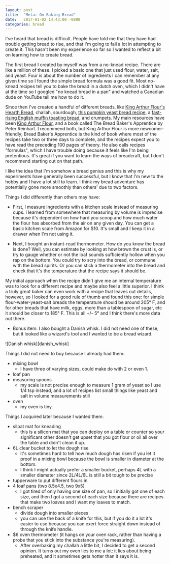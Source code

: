 ```yaml
---
layout: post
title:  "Meta: On Baking Bread"
date:   2017-01-02 14:43:00 -0800
categories: bread
---
```


I've heard that bread is difficult. People have told me that they have had trouble getting bread to rise, and that I'm going to fail a lot in attempting to create it. This hasn't been my experience so far so I wanted to reflect a bit on learning how to create bread. 

The first bread I created by myself was from a no-knead recipe. There are like a million of these. I picked a basic one that just used flour, water, salt, and yeast. Four is about the number of ingredients I can remember at any given time so I found the simple bread formula was a good fit. Most no-knead recipes tell you to bake the bread in a dutch oven, which I didn't have at the time so I googled "no knead bread in a pan" and watched a Canadian dude on YouTube tell me how to do it. 

Since then I've created a handful of different breads, like [King Arthur Flour's Hearth Bread][hearth_bread], challah, sourdough, [this pumpkin yeast bread recipe][pumpkin_bread], a [fast-rising English muffin toasting bread][english_muffin_bread], and crumpets. My main resources have been [King Arthur Flour][king_arthur_flour], and a book called The Bread Baker's Apprentice by Peter Reinhart. I recommend both, but King Arthur Flour is more newcomer-friendly; Bread Baker's Apprentice is the kind of book where most of the recipes take two or three days to complete, and the recipes expect you to have read the preceding 100 pages of theory. He also calls recipes "formulas", which I have trouble doing because it feels like I'm being pretentious. It's great if you want to learn the ways of breadcraft, but I don't recommend starting out on that path.  

I like the idea that I'm somehow a bread genius and this is why my experiments have generally been successful, but I know that I'm new to the hobby and I have a lot still to learn. I think my bread adventure has potentially gone more smoothly than others' due to two factors.  

Things I did differently than others may have:

* First, I measure ingredients with a kitchen scale instead of measuring cups. I learned from somewhere that measuring by volume is imprecise because it's dependent on how hard you scoop and how much water the flour has absorbed from the air on any given day. You can get a basic kitchen scale from Amazon for $10. It's small and I keep it in a drawer when I'm not using it.

* Next, I bought an instant-read thermometer. How do you know the bread is done? Well, you can estimate by looking at how brown the crust is, or try to gauge whether or not the loaf sounds sufficiently hollow when you rap on the bottom. You could try to scry into the bread, or commune with the bread spirits. Or you can stick a thermometer into the bread and check that it's the temperature that the recipe says it should be. 

My initial approach when the recipe didn't give me an internal temperature was to look for a different recipe and maybe also feel a little superior. I think a truly great baker can even work with a recipe that leaves out details, however, so I looked for a good rule of thumb and found this one: for simple flour-water-yeast-salt breads the temperature should be around 205° F, and for other breads that have milk, eggs, more than a tablespoon of sugar, etc it should be closer to 185° F. This is all +/- 5° and I think there's more data out there. 

* Bonus item: I also bought a Danish whisk. I did not need one of these, but it looked like a wizard's tool and I wanted to be a bread wizard.

![Danish whisk][danish_whisk]

Things I did not need to buy because I already had them:

* mixing bowl
  * I have three of varying sizes, could make do with 2 or even 1. 
* loaf pan 
* measuring spoons
  * my scale is not precise enough to measure 1 gram of yeast so I use 1/4 tsp instead, and a lot of recipes list small things like yeast and salt in volume measurements still
* oven
  * my oven is tiny. 

Things I acquired later because I wanted them:

* silpat mat for kneading
  * this is a silicon mat that you can deploy on a table or counter so your significant other doesn't get upset that you got flour or oil all over the table and didn't clean it up. 
* 6L clear bucket to let the dough rise
  * it's sometimes hard to tell how much dough has risen if you let it proof in a mixing bowl because the bowl is smaller in diameter at the bottom. 
  * I think I might actually prefer a smaller bucket, perhaps 4L with a smaller diamater since 2L/4L/6L is still a bit tough to be precise
* tupperware to put different flours in
* 4 loaf pans (two 8.5x4.5, two 9x5)
  * I got tired of only having one size of pan, so I initially got one of each size, and then I got a second of each size because there are recipes that make two loaves and I want my loaves to match. 
* bench scraper
  * divide dough into smaller pieces
  * you can use the back of a knife for this, but if you do it a lot it's easier to use because you can exert force straight down instead of through the knife handle.
* $6 oven thermometer (it hangs on your oven rack, rather than having a probe that you stick into the substance you're measuring). 
  * After overbaking my challah a little bit, I decided to get a second opinion. It turns out my oven lies to me a lot: it lies about being preheated, and it sometimes gets hotter than it says it is. 

[king_arthur_flour]: https://www.kingarthurflour.com/recipes
[hearth_bread]: http://www.kingarthurflour.com/recipes/hearth-bread-recipe
[pumpkin_bread]: http://www.kingarthurflour.com/recipes/pumpkin-yeast-bread-recipe
[english_muffin_bread]: http://www.kingarthurflour.com/recipes/english-muffin-toasting-bread-recipe
